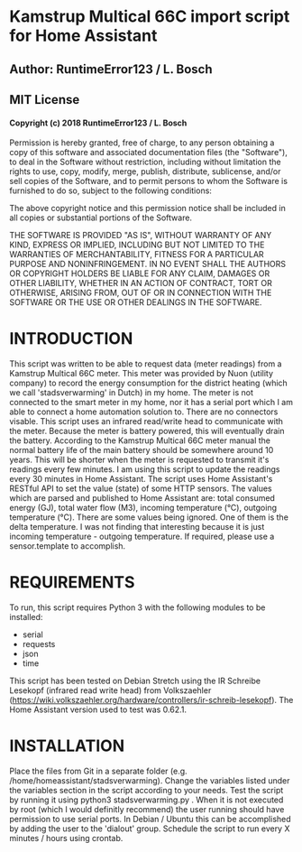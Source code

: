 # Kamstrup Multical 66C import script for Home Assistant
## Author: RuntimeError123 / L. Bosch
## MIT License
#### Copyright (c) 2018 RuntimeError123 / L. Bosch
Permission is hereby granted, free of charge, to any person obtaining a copy
of this software and associated documentation files (the "Software"), to deal
in the Software without restriction, including without limitation the rights
to use, copy, modify, merge, publish, distribute, sublicense, and/or sell
copies of the Software, and to permit persons to whom the Software is
furnished to do so, subject to the following conditions:

The above copyright notice and this permission notice shall be included in all
copies or substantial portions of the Software.

THE SOFTWARE IS PROVIDED "AS IS", WITHOUT WARRANTY OF ANY KIND, EXPRESS OR
IMPLIED, INCLUDING BUT NOT LIMITED TO THE WARRANTIES OF MERCHANTABILITY,
FITNESS FOR A PARTICULAR PURPOSE AND NONINFRINGEMENT. IN NO EVENT SHALL THE
AUTHORS OR COPYRIGHT HOLDERS BE LIABLE FOR ANY CLAIM, DAMAGES OR OTHER
LIABILITY, WHETHER IN AN ACTION OF CONTRACT, TORT OR OTHERWISE, ARISING FROM,
OUT OF OR IN CONNECTION WITH THE SOFTWARE OR THE USE OR OTHER DEALINGS IN THE
SOFTWARE.

# INTRODUCTION
This script was written to be able to request data (meter readings) from a 
Kamstrup Multical 66C meter. This meter was provided by Nuon (utility company)
to record the energy consumption for the district heating (which we call
'stadsverwarming' in Dutch) in my home. The meter is not connected to the smart
meter in my home, nor it has a serial port which I am able to connect a home
automation solution to. There are no connectors visable. This script uses an 
infrared read/write head to communicate with the meter. Because the meter is 
battery powered, this will eventually drain the battery. According to the 
Kamstrup Multical 66C meter manual the normal battery life of the main battery
should be somewhere around 10 years. This will be shorter when the meter is 
requested to transmit it's readings every few minutes. I am using this script
to update the readings every 30 minutes in Home Assistant. The script uses Home
Assistant's RESTful API to set the value (state) of some HTTP sensors. The
values which are parsed and published to Home Assistant are: total consumed
energy (GJ), total water flow (M3), incoming temperature (°C), outgoing
temperature (°C). There are some values being ignored. One of them is the delta
temperature. I was not finding that interesting because it is just incoming
temperature - outgoing temperature. If required, please use a sensor.template
to accomplish. 

# REQUIREMENTS
To run, this script requires Python 3 with the following modules to be 
installed:
- serial
- requests
- json
- time

This script has been tested on Debian Stretch using the IR Schreibe Lesekopf 
(infrared read write head) from Volkszaehler
(https://wiki.volkszaehler.org/hardware/controllers/ir-schreib-lesekopf). 
The Home Assistant version used to test was 0.62.1.

# INSTALLATION
Place the files from Git in a separate folder (e.g. 
/home/homeassistant/stadsverwarming). Change the variables listed under the 
variables section in the script according to your needs. Test the script by
running it using python3 stadsverwarming.py . When it is not executed by root
(which I would definitly recommend) the user running should have permission 
to use serial ports. In Debian / Ubuntu this can be accomplished by adding the
user to the 'dialout' group. Schedule the script to run every X minutes / hours
using crontab.

